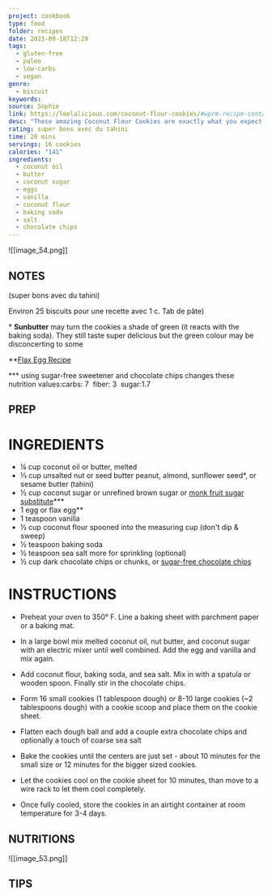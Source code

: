 ```yaml
---
project: cookbook
type: food
folder: recipes
date: 2023-09-18T12:29
tags:
  - gluten-free
  - paleo
  - low-carbs
  - vegan
genre:
  - biscuit
keywords: 
source: Sophie
link: https://leelalicious.com/coconut-flour-cookies/#wprm-recipe-container-57589
desc: "These amazing Coconut Flour Cookies are exactly what you expect from a great cookie: they have crisp edges, chewy centers, and are loaded with chocolate."
rating: super bons avec du tahini
time: 20 mins
servings: 16 cookies
calories: "141"
ingredients:
  - coconut oil
  - butter
  - coconut sugar
  - eggs
  - vanilla
  - coconut flour
  - baking soda
  - salt
  - chocolate chips
---
```


![[image_54.png]]


## NOTES

(super bons avec du tahini) 

Environ 25 biscuits pour une recette avec 1 c. Tab de pâte)


* **Sunbutter** may turn the cookies a shade of green (it reacts with the baking soda). They still taste super delicious but the green colour may be disconcerting to some 

**[Flax Egg Recipe](https://leelalicious.com/how-to-make-a-flax-egg-vegan-egg-substitute/)

*** using sugar-free sweetener and chocolate chips changes these nutrition values:carbs: 7  fiber: 3  sugar:1.7




## PREP


# INGREDIENTS

- ¼ cup coconut oil or butter, melted
- ⅓ cup unsalted nut or seed butter peanut, almond, sunflower seed*, or sesame butter (tahini)
- ½ cup coconut sugar or unrefined brown sugar or [monk fruit sugar substitute](https://www.amazon.com/Lakanto-Monkfruit-Sugar-Substitute-Golden/dp/B077SW5YB3?crid=7XCUC4ZFPS90&keywords=lakanto&qid=1674245514&sprefix=lakanto%2Caps%2C133&sr=8-1&th=1&linkCode=ll1&tag=leela17ws-20&linkId=0eceec309f2940796bbe7b88f88e0622&language=en_US&ref_=as_li_ss_tl)***
- 1 egg or flax egg**
- 1 teaspoon vanilla
- ½ cup coconut flour spooned into the measuring cup (don't dip & sweep)
- ½ teaspoon baking soda
- ½ teaspoon sea salt more for sprinkling (optional)
- ½ cup dark chocolate chips or chunks, or [sugar-free chocolate chips](https://www.amazon.com/Chocolate-Sweets-Sweetened-Low-Carb-Gluten-Free/dp/B07HL57HF1?crid=255G2M9H8S1BF&keywords=lakanto+chocolate+chips&qid=1674245629&sprefix=lakanto+cho%2Caps%2C134&sr=8-13&linkCode=ll1&tag=leela17ws-20&linkId=69e36380bf87691b67cb91fdf244de6a&language=en_US&ref_=as_li_ss_tl)


# INSTRUCTIONS

- Preheat your oven to 350° F. Line a baking sheet with parchment paper or a baking mat.
    
- In a large bowl mix melted coconut oil, nut butter, and coconut sugar with an electric mixer until well combined. Add the egg and vanilla and mix again.
    
- Add coconut flour, baking soda, and sea salt. Mix in with a spatula or wooden spoon. Finally stir in the chocolate chips.
    
- Form 16 small cookies (1 tablespoon dough) or 8-10 large cookies (~2 tablespoons dough) with a cookie scoop and place them on the cookie sheet.
    
- Flatten each dough ball and add a couple extra chocolate chips and optionally a touch of coarse sea salt
    
- Bake the cookies until the centers are just set - about 10 minutes for the small size or 12 minutes for the bigger sized cookies.
    
- Let the cookies cool on the cookie sheet for 10 minutes, than move to a wire rack to let them cool completely.
    
- Once fully cooled, store the cookies in an airtight container at room temperature for 3-4 days.

## NUTRITIONS

![[image_53.png]]



## TIPS



